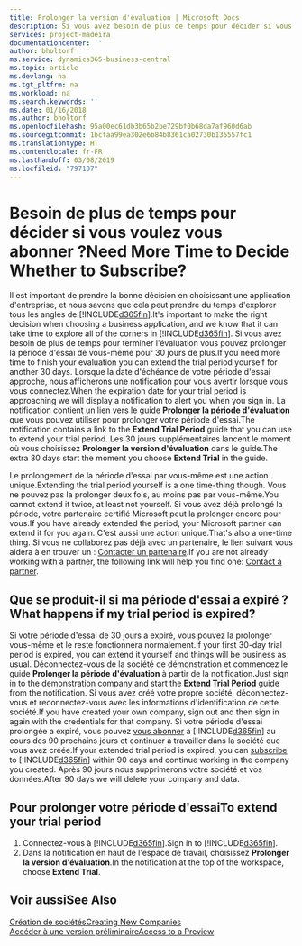 ```yaml
---
title: Prolonger la version d'évaluation | Microsoft Docs
description: Si vous avez besoin de plus de temps pour décider si vous voulez vous abonner, vous pouvez prolonger votre version d'évaluation.
services: project-madeira
documentationcenter: ''
author: bholtorf
ms.service: dynamics365-business-central
ms.topic: article
ms.devlang: na
ms.tgt_pltfrm: na
ms.workload: na
ms.search.keywords: ''
ms.date: 01/16/2018
ms.author: bholtorf
ms.openlocfilehash: 95a00ec61db3b65b2be729bf0b68da7af960d6ab
ms.sourcegitcommit: 1bcfaa99ea302e6b84b8361ca02730b135557fc1
ms.translationtype: HT
ms.contentlocale: fr-FR
ms.lasthandoff: 03/08/2019
ms.locfileid: "797107"
---
```

# <a name="need-more-time-to-decide-whether-to-subscribe"></a><span data-ttu-id="7d976-103">Besoin de plus de temps pour décider si vous voulez vous abonner ?</span><span class="sxs-lookup"><span data-stu-id="7d976-103">Need More Time to Decide Whether to Subscribe?</span></span>
<span data-ttu-id="7d976-104">Il est important de prendre la bonne décision en choisissant une application d'entreprise, et nous savons que cela peut prendre du temps d'explorer tous les angles de [!INCLUDE[d365fin](includes/d365fin_md.md)].</span><span class="sxs-lookup"><span data-stu-id="7d976-104">It's important to make the right decision when choosing a business application, and we know that it can take time to explore all of the corners in [!INCLUDE[d365fin](includes/d365fin_md.md)].</span></span> <span data-ttu-id="7d976-105">Si vous avez besoin de plus de temps pour terminer l'évaluation vous pouvez prolonger la période d'essai de vous-même pour 30 jours de plus.</span><span class="sxs-lookup"><span data-stu-id="7d976-105">If you need more time to finish your evaluation you can extend the trial period yourself for another 30 days.</span></span> <span data-ttu-id="7d976-106">Lorsque la date d'échéance de votre période d'essai approche, nous afficherons une notification pour vous avertir lorsque vous vous connectez.</span><span class="sxs-lookup"><span data-stu-id="7d976-106">When the expiration date for your trial period is approaching we will display a notification to alert you when you sign in.</span></span> <span data-ttu-id="7d976-107">La notification contient un lien vers le guide **Prolonger la période d'évaluation** que vous pouvez utiliser pour prolonger votre période d'essai.</span><span class="sxs-lookup"><span data-stu-id="7d976-107">The notification contains a link to the **Extend Trial Period** guide that you can use to extend your trial period.</span></span> <span data-ttu-id="7d976-108">Les 30 jours supplémentaires lancent le moment où vous choisissez **Prolonger la version d'évaluation** dans le guide.</span><span class="sxs-lookup"><span data-stu-id="7d976-108">The extra 30 days start the moment you choose **Extend Trial** in the guide.</span></span>

<span data-ttu-id="7d976-109">Le prolongement de la période d'essai par vous-même est une action unique.</span><span class="sxs-lookup"><span data-stu-id="7d976-109">Extending the trial period yourself is a one time-thing though.</span></span> <span data-ttu-id="7d976-110">Vous ne pouvez pas la prolonger deux fois, au moins pas par vous-même.</span><span class="sxs-lookup"><span data-stu-id="7d976-110">You cannot extend it twice, at least not yourself.</span></span> <span data-ttu-id="7d976-111">Si vous avez déjà prolongé la période, votre partenaire certifié Microsoft peut la prolonger encore pour vous.</span><span class="sxs-lookup"><span data-stu-id="7d976-111">If you have already extended the period, your Microsoft partner can extend it for you again.</span></span> <span data-ttu-id="7d976-112">C'est aussi une action unique.</span><span class="sxs-lookup"><span data-stu-id="7d976-112">That's also a one-time thing.</span></span> <span data-ttu-id="7d976-113">Si vous ne collaborez pas déjà avec un partenaire, le lien suivant vous aidera à en trouver un : [Contacter un partenaire](https://go.microsoft.com/fwlink/?linkid=2038439).</span><span class="sxs-lookup"><span data-stu-id="7d976-113">If you are not already working with a partner, the following link will help you find one: [Contact a partner](https://go.microsoft.com/fwlink/?linkid=2038439).</span></span>

## <a name="what-happens-if-my-trial-period-is-expired"></a><span data-ttu-id="7d976-114">Que se produit-il si ma période d'essai a expiré ?</span><span class="sxs-lookup"><span data-stu-id="7d976-114">What happens if my trial period is expired?</span></span>
<span data-ttu-id="7d976-115">Si votre période d'essai de 30 jours a expiré, vous pouvez la prolonger vous-même et le reste fonctionnera normalement.</span><span class="sxs-lookup"><span data-stu-id="7d976-115">If your first 30-day trial period is expired, you can extend it yourself and things will be business as usual.</span></span> <span data-ttu-id="7d976-116">Déconnectez-vous de la société de démonstration et commencez le guide **Prolonger la période d'évaluation** à partir de la notification.</span><span class="sxs-lookup"><span data-stu-id="7d976-116">Just sign in to the demonstration company and start the **Extend Trial Period** guide from the notification.</span></span> <span data-ttu-id="7d976-117">Si vous avez créé votre propre société, déconnectez-vous et reconnectez-vous avec les informations d'identification de cette société.</span><span class="sxs-lookup"><span data-stu-id="7d976-117">If you have created your own company, sign out and then sign in again with the credentials for that company.</span></span> <span data-ttu-id="7d976-118">Si votre période d'essai prolongée a expiré, vous pouvez [vous abonner](https://go.microsoft.com/fwlink/?linkid=828659) à [!INCLUDE[d365fin](includes/d365fin_md.md)] au cours des 90 prochains jours et continuer à travailler dans la société que vous avez créée.</span><span class="sxs-lookup"><span data-stu-id="7d976-118">If your extended trial period is expired, you can [subscribe](https://go.microsoft.com/fwlink/?linkid=828659) to [!INCLUDE[d365fin](includes/d365fin_md.md)] within 90 days and continue working in the company you created.</span></span> <span data-ttu-id="7d976-119">Après 90 jours nous supprimerons votre société et vos données.</span><span class="sxs-lookup"><span data-stu-id="7d976-119">After 90 days we will delete your company and data.</span></span> 

## <a name="to-extend-your-trial-period"></a><span data-ttu-id="7d976-120">Pour prolonger votre période d'essai</span><span class="sxs-lookup"><span data-stu-id="7d976-120">To extend your trial period</span></span>
1. <span data-ttu-id="7d976-121">Connectez-vous à [!INCLUDE[d365fin](includes/d365fin_md.md)].</span><span class="sxs-lookup"><span data-stu-id="7d976-121">Sign in to [!INCLUDE[d365fin](includes/d365fin_md.md)].</span></span>
2. <span data-ttu-id="7d976-122">Dans la notification en haut de l'espace de travail, choisissez **Prolonger la version d'évaluation**.</span><span class="sxs-lookup"><span data-stu-id="7d976-122">In the notification at the top of the workspace, choose **Extend Trial**.</span></span>

## <a name="see-also"></a><span data-ttu-id="7d976-123">Voir aussi</span><span class="sxs-lookup"><span data-stu-id="7d976-123">See Also</span></span>
[<span data-ttu-id="7d976-124">Création de sociétés</span><span class="sxs-lookup"><span data-stu-id="7d976-124">Creating New Companies</span></span>](about-new-company.md)  
[<span data-ttu-id="7d976-125">Accéder à une version préliminaire</span><span class="sxs-lookup"><span data-stu-id="7d976-125">Access to a Preview</span></span>](across-preview.md)  